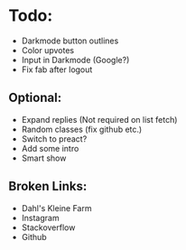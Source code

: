 # Todo:

- Darkmode button outlines
- Color upvotes
- Input in Darkmode (Google?)
- Fix fab after logout

## Optional:

- Expand replies (Not required on list fetch)
- Random classes (fix github etc.)
- Switch to preact?
- Add some intro
- Smart show

## Broken Links:

- Dahl's Kleine Farm
- Instagram
- Stackoverflow
- Github
